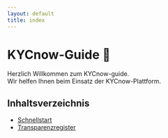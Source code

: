 ```yaml
---
layout: default
title: index
---
```


# KYCnow-Guide 📖

Herzlich Willkommen zum KYCnow-guide.  
Wir helfen Ihnen beim Einsatz der KYCnow-Plattform.

## Inhaltsverzeichnis
- [Schnellstart](schnellstart)
- [Transparenzregister](transparenzregister)
